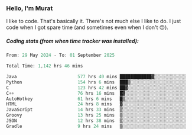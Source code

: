 ### Hello, I'm Murat

I like to code. That's basically it. There's not much else I like to do. I just code when I got spare time (and sometimes even when I don't 🙃).

##### Coding stats (from when time tracker was installed):
<!--START_SECTION:wakatime-->

```cpp
From: 29 May 2024 - To: 01 September 2025

Total Time: 1,142 hrs 46 mins

Java                       577 hrs 40 mins ████████████▓░░░░░░░░░░░░   50.25 %
Python                     154 hrs 6 mins  ███▒░░░░░░░░░░░░░░░░░░░░░   13.41 %
C                          123 hrs 42 mins ██▓░░░░░░░░░░░░░░░░░░░░░░   10.76 %
C++                        76 hrs 16 mins  █▓░░░░░░░░░░░░░░░░░░░░░░░   06.64 %
AutoHotkey                 61 hrs 6 mins   █▒░░░░░░░░░░░░░░░░░░░░░░░   05.32 %
HTML                       24 hrs 8 mins   ▓░░░░░░░░░░░░░░░░░░░░░░░░   02.10 %
JavaScript                 14 hrs 33 mins  ▒░░░░░░░░░░░░░░░░░░░░░░░░   01.27 %
Groovy                     13 hrs 25 mins  ▒░░░░░░░░░░░░░░░░░░░░░░░░   01.17 %
JSON                       12 hrs 38 mins  ▒░░░░░░░░░░░░░░░░░░░░░░░░   01.10 %
Gradle                     9 hrs 24 mins   ▒░░░░░░░░░░░░░░░░░░░░░░░░   00.82 %
```

<!--END_SECTION:wakatime-->
